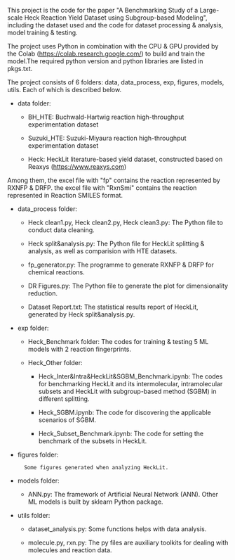 This project is the code for the paper "A Benchmarking Study of a Large-scale Heck Reaction Yield Dataset using Subgroup-based Modeling", including the dataset used and the code for dataset processing & analysis, model training & testing.

The project uses Python in combination with the CPU & GPU provided by the Colab (https://colab.research.google.com/) to build and train the model.The required python version and python libraries are listed in pkgs.txt.

The project consists of 6 folders: data, data_process, exp, figures, models, utils. Each of which is described below.

* data folder:

  * BH_HTE: Buchwald-Hartwig reaction high-throughput experimentation dataset

  * Suzuki_HTE: Suzuki-Miyaura reaction high-throughput  experimentation dataset

  * Heck: HeckLit literature-based yield dataset, constructed based on Reaxys (https://www.reaxys.com)

Among them, the excel file with "fp" contains the reaction represented by RXNFP & DRFP. the excel file with "RxnSmi" contains the reaction represented in Reaction SMILES format.

* data_process folder:

  * Heck clean1.py, Heck clean2.py, Heck clean3.py: The Python file to conduct data cleaning.

  * Heck split&analysis.py: The Python file for HeckLit splitting & analysis, as well as comparision with HTE datasets.

  * fp_generator.py: The programme to generate RXNFP & DRFP for chemical reactions.

  * DR Figures.py: The Python file to generate the plot for dimensionality reduction. 
  
  * Dataset Report.txt: The statistical results report of HeckLit, generated by Heck split&analysis.py.

* exp folder:

  * Heck_Benchmark folder: The codes for training & testing 5 ML models with 2 reaction fingerprints.
  
  * Heck_Other folder: 

    * Heck_Inter&Intra&HeckLit&SGBM_Benchmark.ipynb: The codes for benchmarking HeckLit and its intermolecular, intramolecular subsets and HeckLit with subgroup-based method (SGBM) in different splitting.

    * Heck_SGBM.ipynb: The code for discovering the applicable scenarios of SGBM.

    * Heck_Subset_Benchmark.ipynb: The code for setting the benchmark of the subsets in HeckLit.

* figures folder: 

        Some figures generated when analyzing HeckLit.

* models folder:

  * ANN.py: The framework of Artificial Neural Network (ANN). Other ML models is built by sklearn Python package.


* utils folder: 

  * dataset_analysis.py: Some functions helps with data analysis. 

  * molecule.py, rxn.py: The py files are auxiliary toolkits for dealing with molecules and reaction data.


